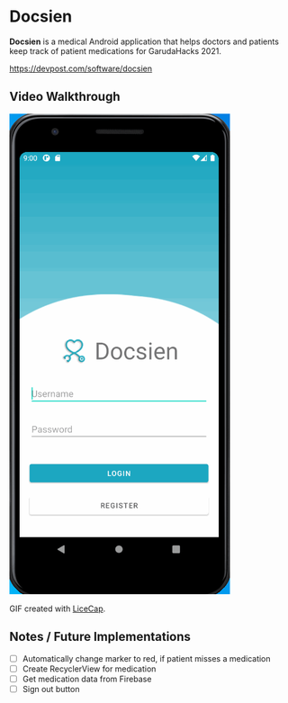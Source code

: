 # Docsien

**Docsien** is a medical Android application that helps doctors and patients keep track of patient medications for GarudaHacks 2021.

https://devpost.com/software/docsien

## Video Walkthrough

<img src='walkthrough.gif' title='Video Walkthrough' width='' alt='Video Walkthrough' />

GIF created with [LiceCap](http://www.cockos.com/licecap/).

## Notes / Future Implementations

* [ ] Automatically change marker to red, if patient misses a medication
* [ ] Create RecyclerView for medication
* [ ] Get medication data from Firebase
* [ ] Sign out button
